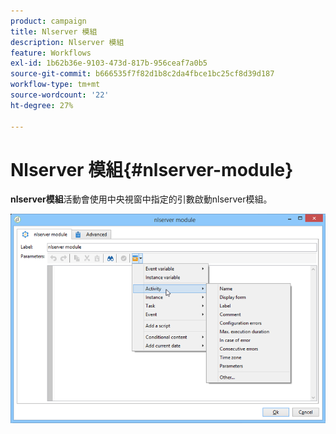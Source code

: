 ```yaml
---
product: campaign
title: Nlserver 模組
description: Nlserver 模組
feature: Workflows
exl-id: 1b62b36e-9103-473d-817b-956ceaf7a0b5
source-git-commit: b666535f7f82d1b8c2da4fbce1bc25cf8d39d187
workflow-type: tm+mt
source-wordcount: '22'
ht-degree: 27%

---
```


# Nlserver 模組{#nlserver-module}



**nlserver模組**&#x200B;活動會使用中央視窗中指定的引數啟動nlserver模組。

![](assets/nlserver_module_edit.png)
